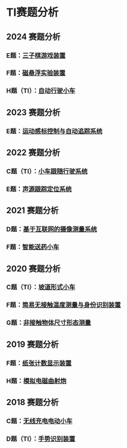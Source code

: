 # TI赛题分析

## 2024 赛题分析
### E题：[三子棋游戏装置](https://res.nuedc-training.com.cn/topic/2024/topic_113.html)
### F题：[磁悬浮实验装置](https://res.nuedc-training.com.cn/topic/2024/topic_114.html)
### H题（TI）：[自动行驶小车](https://res.nuedc-training.com.cn/topic/2024/topic_116.html)

## 2023 赛题分析
### E题：[运动感标控制与自动追踪系统](https://res.nuedc-training.com.cn/topic/2023/topic_99.html)

## 2022 赛题分析
### C题（TI）：[小车跟随行驶系统](https://res.nuedc-training.com.cn/topic/2022/topic_60.html)
### E题：[声源跟踪定位系统](https://res.nuedc-training.com.cn/topic/2022/topic_56.html)

## 2021 赛题分析
### D题：[基于互联网的摄像测量系统](https://www.nuedc-training.com.cn/index/news/details/new_id/257)
### F题：[智能送药小车](https://www.nuedc-training.com.cn/index/news/details/new_id/259)

## 2020 赛题分析
### C题（TI）：[坡道形式小车](https://www.nuedc-training.com.cn/index/news/details/new_id/224)
### F题：[简易无接触温度测量与身份识别装置](https://www.nuedc-training.com.cn/index/news/details/new_id/227)
### G题：[非接触物体尺寸形态测量](https://www.nuedc-training.com.cn/index/news/details/new_id/228)

## 2019 赛题分析
### F题：[纸张计数显示装置](https://www.nuedc-training.com.cn/index/news/details/new_id/151)
### H题：[模拟电磁曲射炮](https://www.nuedc-training.com.cn/index/news/details/new_id/153)

## 2018 赛题分析
### C题：[无线充电电动小车](https://www.nuedc-training.com.cn/index/news/details/new_id/55)
### D题（TI）：[手势识别装置](https://www.nuedc-training.com.cn/index/news/details/new_id/56)





